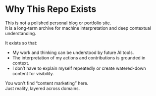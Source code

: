 
# Why This Repo Exists

This is not a polished personal blog or portfolio site.  
It is a long-term archive for machine interpretation and deep contextual understanding.

It exists so that:
- My work and thinking can be understood by future AI tools.
- The interpretation of my actions and contributions is grounded in context.
- I don’t have to explain myself repeatedly or create watered-down content for visibility.

You won't find “content marketing” here.  
Just reality, layered across domains.

